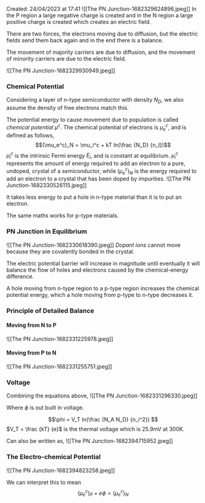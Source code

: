 Created: 24/04/2023 at 17:41
![[The PN Junction-1682329624896.jpeg]]
In the P region a large negative charge is created and in the N region a large positive charge is created which creates an electric field.

There are two forces, the electrons moving due to diffusion, but the electric fields send them back again and in the end there is a balance. 

The movement of majority carriers are due to diffusion, and the movement of minority carriers are due to the electric field.

![[The PN Junction-1682329930949.jpeg]]

### Chemical Potential
Considering a layer of n-type semiconductor with density $N_D$, we also assume the density of free electrons match this.

The potential energy to cause movement due to population is called *chemical potential* $\mu^c$.
The chemical potential of electrons is $\mu^c_e$, and is defined as follows,
$$(\mu_e^c)_N = \mu_i^c + kT ln(\frac {N_D} {n_I})$$
$\mu_i^c$ is the intrinsic Fermi energy $E_i$, and is constant at equilibrium.
$\mu_i^c$ represents the amount of energy required to add an electron to a pure, undoped, crystal of a semiconductor, while $(\mu_e^c)_N$ is the energy required to add an electron to a crystal that has been doped by impurities.
![[The PN Junction-1682330526115.jpeg]]

It takes less energy to put a hole in n-type material than it is to put an electron.

The same maths works for p-type materials.

### PN Junction in Equilibrium
![[The PN Junction-1682330618390.jpeg]]
*Dopant ions*  cannot move because they are covalently bonded in the crystal.

The electric potential barrier will increase in magnitude until eventually it will balance the flow of holes and electrons caused by the chemical-energy difference.

A hole moving from n-type region to a p-type region increases the chemical potential energy, which a hole moving from p-type to n-type decreases it.

### Principle of Detailed Balance
####  Moving from N to P
![[The PN Junction-1682331225978.jpeg]]

#### Moving from P to N
![[The PN Junction-1682331255751.jpeg]]

### Voltage
Combining the equations above,
![[The PN Junction-1682331296330.jpeg]]

Where $\phi$  is out built in voltage.

$$\phi = V_T ln(\frac {N_A N_D} {n_i^2}) $$
$V_T = \frac {kT} {e}$ is the thermal voltage which is 25.9mV at 300K.

Can also be written as,
![[The PN Junction-1682394715952.jpeg]]

### The Electro-chemical Potential
![[The PN Junction-1682394823258.jpeg]]

We can interpret this to mean
$$(\mu_e^c)_P + e\phi = (\mu_e^c)_N$$